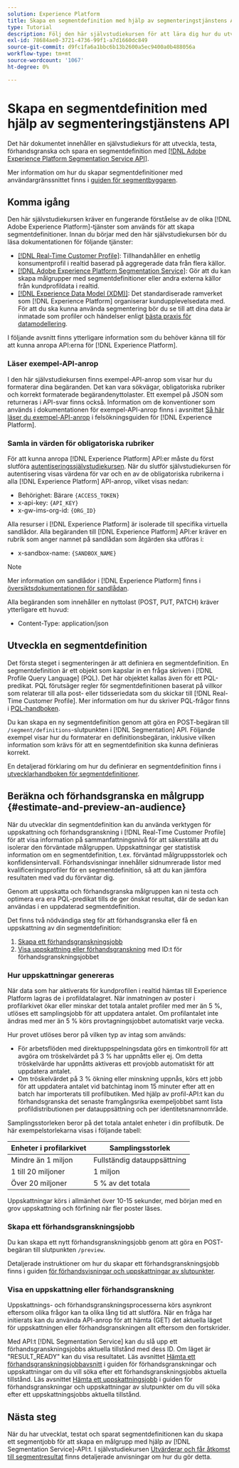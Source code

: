```yaml
---
solution: Experience Platform
title: Skapa en segmentdefinition med hjälp av segmenteringstjänstens API
type: Tutorial
description: Följ den här självstudiekursen för att lära dig hur du utvecklar, testar, förhandsgranskar och sparar en segmentdefinition med Adobe Experience Platform Segmentation Service API.
exl-id: 78684ae0-3721-4736-99f1-a7d1660dc849
source-git-commit: d9fc1fa6a1bbc6b13b2600a5ec9400a0b488056a
workflow-type: tm+mt
source-wordcount: '1067'
ht-degree: 0%

---
```


# Skapa en segmentdefinition med hjälp av segmenteringstjänstens API

Det här dokumentet innehåller en självstudiekurs för att utveckla, testa, förhandsgranska och spara en segmentdefinition med [[!DNL Adobe Experience Platform Segmentation Service API]](../api/getting-started.md).

Mer information om hur du skapar segmentdefinitioner med användargränssnittet finns i [guiden för segmentbyggaren](../ui/segment-builder.md).

## Komma igång

Den här självstudiekursen kräver en fungerande förståelse av de olika [!DNL Adobe Experience Platform]-tjänster som används för att skapa segmentdefinitioner. Innan du börjar med den här självstudiekursen bör du läsa dokumentationen för följande tjänster:

- [[!DNL Real-Time Customer Profile]](../../profile/home.md): Tillhandahåller en enhetlig konsumentprofil i realtid baserad på aggregerade data från flera källor.
- [[!DNL Adobe Experience Platform Segmentation Service]](../home.md): Gör att du kan skapa målgrupper med segmentdefinitioner eller andra externa källor från kundprofildata i realtid.
- [[!DNL Experience Data Model (XDM)]](../../xdm/home.md): Det standardiserade ramverket som [!DNL Experience Platform] organiserar kundupplevelsedata med. För att du ska kunna använda segmentering bör du se till att dina data är inmatade som profiler och händelser enligt [bästa praxis för datamodellering](../../xdm/schema/best-practices.md).

I följande avsnitt finns ytterligare information som du behöver känna till för att kunna anropa API:erna för [!DNL Experience Platform].

### Läser exempel-API-anrop

I den här självstudiekursen finns exempel-API-anrop som visar hur du formaterar dina begäranden. Det kan vara sökvägar, obligatoriska rubriker och korrekt formaterade begärandenyttolaster. Ett exempel på JSON som returneras i API-svar finns också. Information om de konventioner som används i dokumentationen för exempel-API-anrop finns i avsnittet [Så här läser du exempel-API-anrop](../../landing/troubleshooting.md#how-do-i-format-an-api-request) i felsökningsguiden för [!DNL Experience Platform].

### Samla in värden för obligatoriska rubriker

För att kunna anropa [!DNL Experience Platform] API:er måste du först slutföra [autentiseringssjälvstudiekursen](https://www.adobe.com/go/platform-api-authentication-en). När du slutför självstudiekursen för autentisering visas värdena för var och en av de obligatoriska rubrikerna i alla [!DNL Experience Platform] API-anrop, vilket visas nedan:

- Behörighet: Bärare `{ACCESS_TOKEN}`
- x-api-key: `{API_KEY}`
- x-gw-ims-org-id: `{ORG_ID}`

Alla resurser i [!DNL Experience Platform] är isolerade till specifika virtuella sandlådor. Alla begäranden till [!DNL Experience Platform] API:er kräver en rubrik som anger namnet på sandlådan som åtgärden ska utföras i:

- x-sandbox-name: `{SANDBOX_NAME}`

>[!NOTE]
>
>Mer information om sandlådor i [!DNL Experience Platform] finns i [översiktsdokumentationen för sandlådan](../../sandboxes/home.md).

Alla begäranden som innehåller en nyttolast (POST, PUT, PATCH) kräver ytterligare ett huvud:

- Content-Type: application/json

## Utveckla en segmentdefinition

Det första steget i segmenteringen är att definiera en segmentdefinition. En segmentdefinition är ett objekt som kapslar in en fråga skriven i [!DNL Profile Query Language] (PQL). Det här objektet kallas även för ett PQL-predikat. PQL förutsäger regler för segmentdefinitionen baserat på villkor som relaterar till alla post- eller tidsseriedata som du skickar till [!DNL Real-Time Customer Profile]. Mer information om hur du skriver PQL-frågor finns i [PQL-handboken](../pql/overview.md).

Du kan skapa en ny segmentdefinition genom att göra en POST-begäran till `/segment/definitions`-slutpunkten i [!DNL Segmentation] API. Följande exempel visar hur du formaterar en definitionsbegäran, inklusive vilken information som krävs för att en segmentdefinition ska kunna definieras korrekt.

En detaljerad förklaring om hur du definierar en segmentdefinition finns i [utvecklarhandboken för segmentdefinitioner](../api/segment-definitions.md#create).

## Beräkna och förhandsgranska en målgrupp {#estimate-and-preview-an-audience}

När du utvecklar din segmentdefinition kan du använda verktygen för uppskattning och förhandsgranskning i [!DNL Real-Time Customer Profile] för att visa information på sammanfattningsnivå för att säkerställa att du isolerar den förväntade målgruppen. Uppskattningar ger statistisk information om en segmentdefinition, t.ex. förväntad målgruppsstorlek och konfidensintervall. Förhandsvisningar innehåller sidnumrerade listor med kvalificeringsprofiler för en segmentdefinition, så att du kan jämföra resultaten med vad du förväntar dig.

Genom att uppskatta och förhandsgranska målgruppen kan ni testa och optimera era era PQL-predikat tills de ger önskat resultat, där de sedan kan användas i en uppdaterad segmentdefinition.

Det finns två nödvändiga steg för att förhandsgranska eller få en uppskattning av din segmentdefinition:

1. [Skapa ett förhandsgranskningsjobb](#create-a-preview-job)
2. [Visa uppskattning eller förhandsgranskning](#view-an-estimate-or-preview) med ID:t för förhandsgranskningsjobbet

### Hur uppskattningar genereras

När data som har aktiverats för kundprofilen i realtid hämtas till Experience Platform lagras de i profildatalagret. När inmatningen av poster i profilarkivet ökar eller minskar det totala antalet profiler med mer än 5 %, utlöses ett samplingsjobb för att uppdatera antalet. Om profilantalet inte ändras med mer än 5 % körs provtagningsjobbet automatiskt varje vecka.

Hur provet utlöses beror på vilken typ av intag som används:

- För arbetsflöden med direktuppspelningsdata görs en timkontroll för att avgöra om tröskelvärdet på 3 % har uppnåtts eller ej. Om detta tröskelvärde har uppnåtts aktiveras ett provjobb automatiskt för att uppdatera antalet.
- Om tröskelvärdet på 3 % ökning eller minskning uppnås, körs ett jobb för att uppdatera antalet vid batchintag inom 15 minuter efter att en batch har importerats till profilbutiken. Med hjälp av profil-API:t kan du förhandsgranska det senaste framgångsrika exempeljobbet samt lista profildistributionen per datauppsättning och per identitetsnamnområde.

Samplingsstorleken beror på det totala antalet enheter i din profilbutik. De här exempelstorlekarna visas i följande tabell:

| Enheter i profilarkivet | Samplingsstorlek |
| ------------------------- | ----------- |
| Mindre än 1 miljon | Fullständig datauppsättning |
| 1 till 20 miljoner | 1 miljon |
| Över 20 miljoner | 5 % av det totala |

Uppskattningar körs i allmänhet över 10-15 sekunder, med början med en grov uppskattning och förfining när fler poster läses.

### Skapa ett förhandsgranskningsjobb

Du kan skapa ett nytt förhandsgranskningsjobb genom att göra en POST-begäran till slutpunkten `/preview`.

Detaljerade instruktioner om hur du skapar ett förhandsgranskningsjobb finns i guiden [för förhandsvisningar och uppskattningar av slutpunkter](../api/previews-and-estimates.md#create-preview).

### Visa en uppskattning eller förhandsgranskning

Uppskattnings- och förhandsgranskningsprocesserna körs asynkront eftersom olika frågor kan ta olika lång tid att slutföra. När en fråga har initierats kan du använda API-anrop för att hämta (GET) det aktuella läget för uppskattningen eller förhandsgranskningen allt eftersom den fortskrider.

Med API:t [!DNL Segmentation Service] kan du slå upp ett förhandsgranskningsjobbs aktuella tillstånd med dess ID. Om läget är &quot;RESULT_READY&quot; kan du visa resultatet. Läs avsnittet [Hämta ett förhandsgranskningsjobbavsnitt](../api/previews-and-estimates.md#get-preview) i guiden för förhandsgranskningar och uppskattningar om du vill söka efter ett förhandsgranskningsjobbs aktuella tillstånd. Läs avsnittet [Hämta ett uppskattningsjobb](../api/previews-and-estimates.md#get-estimate) i guiden för förhandsgranskningar och uppskattningar av slutpunkter om du vill söka efter ett uppskattningsjobbs aktuella tillstånd.


## Nästa steg

När du har utvecklat, testat och sparat segmentdefinitionen kan du skapa ett segmentjobb för att skapa en målgrupp med hjälp av [!DNL Segmentation Service]-API:t. I självstudiekursen [Utvärderar och får åtkomst till segmentresultat](./evaluate-a-segment.md) finns detaljerade anvisningar om hur du gör detta.
